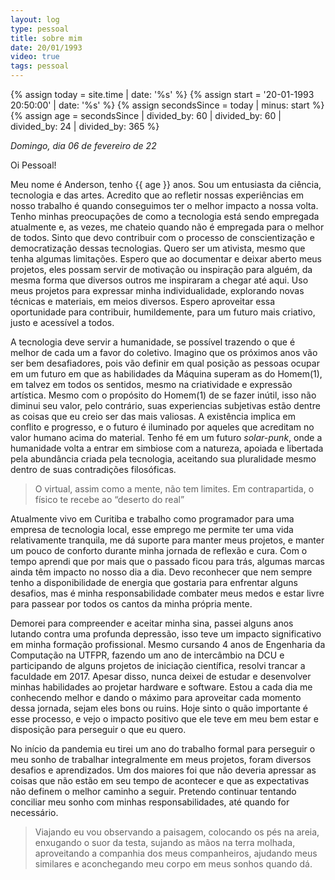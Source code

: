 ```yaml
---
layout: log
type: pessoal
title: sobre mim
date: 20/01/1993
video: true
tags: pessoal
---
```


{%   assign today = site.time | date: '%s'      %}
{%   assign start = '20-01-1993 20:50:00' | date: '%s'  %}
{%   assign secondsSince = today | minus: start     %}
{%   assign age = secondsSince | divided_by: 60 | divided_by: 60 | divided_by: 24 | divided_by: 365 %}


_Domingo, dia 06 de fevereiro de 22_

Oi Pessoal! 

Meu nome é Anderson, tenho {{ age }} anos. Sou um entusiasta da ciência, tecnologia e das artes. Acredito que ao refletir nossas experiências em nosso trabalho é quando conseguimos ter o melhor impacto a nossa volta. Tenho minhas preocupações de como a tecnologia está sendo empregada atualmente e, as vezes, me chateio quando não é empregada para o melhor de todos. Sinto que devo contribuir com o processo de conscientização e democratização dessas tecnologias. Quero ser um ativista, mesmo que tenha algumas limitações. Espero que ao documentar e deixar aberto meus projetos, eles possam servir de motivação ou inspiração para alguém, da mesma forma que diversos outros me inspiraram a chegar até aqui. Uso meus projetos para expressar minha individualidade, explorando novas técnicas e materiais, em meios diversos. Espero aproveitar essa oportunidade para contribuir, humildemente, para um futuro mais criativo, justo e acessível a todos. 

A tecnologia deve servir a humanidade, se possível trazendo o que é melhor de cada um a favor do coletivo. Imagino que os próximos anos vão ser bem desafiadores, pois vão definir em qual posição as pessoas ocupar em um futuro em que as habilidades da Máquina superam as do Homem(1), em talvez em todos os sentidos, mesmo na criatividade e expressão artística. Mesmo com o propósito do Homem(1) de se fazer inútil, isso não diminui seu valor, pelo contrário, suas experiencias subjetivas estão dentre as coisas que eu creio ser das mais valiosas. A existência implica em conflito e progresso, e o futuro é iluminado por aqueles que acreditam no valor humano acima do material. Tenho fé em um futuro _solar-punk_, onde a humanidade volta a entrar em simbiose com a natureza, apoiada e libertada pela abundância criada pela tecnologia, aceitando sua pluralidade mesmo dentro de suas contradições filosóficas.

> O virtual, assim como a mente, não tem limites. Em contrapartida, o físico te recebe ao “deserto do real”

Atualmente vivo em Curitiba e trabalho como programador para uma empresa de tecnologia local, esse emprego me permite ter uma vida relativamente tranquila, me dá suporte para manter meus projetos, e manter um pouco de conforto durante minha jornada de reflexão e cura. Com o tempo aprendi que por mais que o passado ficou para trás, algumas marcas ainda têm impacto no nosso dia a dia. Devo reconhecer que nem sempre tenho a disponibilidade de energia que gostaria para enfrentar alguns desafios, mas é minha responsabilidade combater meus medos e estar livre para passear por todos os cantos da minha própria mente. 

Demorei para compreender e aceitar minha sina, passei alguns anos lutando contra uma profunda depressão, isso teve um impacto significativo em minha formação profissional. Mesmo cursando 4 anos de Engenharia da Computação na UTFPR, fazendo um ano de intercâmbio na DCU e participando de alguns projetos de iniciação científica, resolvi trancar a faculdade em 2017. Apesar disso, nunca deixei de estudar e desenvolver minhas habilidades ao projetar hardware e software. Estou a cada dia me conhecendo melhor e dando o máximo para aproveitar cada momento dessa jornada, sejam eles bons ou ruins. Hoje sinto o quão importante é esse processo, e vejo o impacto positivo que ele teve em meu bem estar e disposição para perseguir o que eu quero.

No início da pandemia eu tirei um ano do trabalho formal para perseguir o meu sonho de trabalhar integralmente em meus projetos, foram diversos desafios e aprendizados. Um dos maiores foi que não deveria apressar as coisas que não estão em seu tempo de acontecer e que as expectativas não definem o melhor caminho a seguir. Pretendo continuar tentando conciliar meu sonho com minhas responsabilidades, até quando for necessário. 

> Viajando eu vou observando a paisagem, colocando os pés na areia, enxugando o suor da testa, sujando as mãos na terra molhada, aproveitando a companhia dos meus companheiros, ajudando meus similares e aconchegando meu corpo em meus sonhos quando dá.

